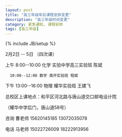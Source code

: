 ```yaml
---
layout: post
title: "高三年级年后课程安排变更"
description: "高三年级时间变更"
category: 紧急通知, 课程安排
tags: [高三年级]
---
```

{% include JB/setup %}



2月2日 -- 5日 （四次课）


上午   8:00--10:00 化学 实验中学高三实验班 陈斌

      10:00--12:00 数学 南开实验班 程斌

下午 13:00--16:00 物理 耀华实验班 王建飞

 

总校区上课地点：和平区河北路与唐山道交口邮电设计院

（耀华中学后门，唐山道58号）


咨询   曹老师  15620145185    13072035078

电话   马老师  15022726009    18222913956
